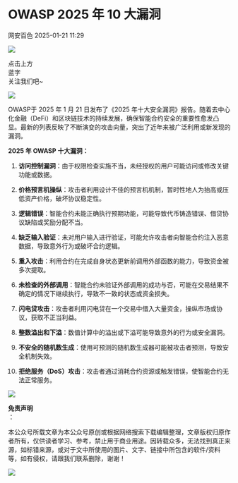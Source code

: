 #  OWASP 2025 年 10 大漏洞   
 网安百色   2025-01-21 11:29  
  
![](https://mmbiz.qpic.cn/mmbiz_png/1QIbxKfhZo5lNbibXUkeIxDGJmD2Md5vK9ZGS15PBzhF8gRBMk6V7TXMVsSxyqn3vpLuXTg82nHzLRYicg7QtVJQ/640?wx_fmt=other&from=appmsg&wxfrom=5&wx_lazy=1&wx_co=1&tp=webp "")  
  
点击上方  
蓝字  
关注我们吧~  
  
![](https://mmbiz.qpic.cn/mmbiz_jpg/1QIbxKfhZo54FXOPefd5TZAibNyyZSgJoxICY603FuSqQheicPdjrw5ZqxfLb3qU688hQEsWoOG4H3LMFhianniaZg/640?wx_fmt=jpeg&from=appmsg "")  
  
OWASP于 2025 年 1 月 21 日发布了《2025 年十大安全漏洞》报告。随着去中心化金融（DeFi）和区块链技术的持续发展，确保智能合约安全的重要性愈发凸显。最新的列表反映了不断演变的攻击向量，突出了近年来被广泛利用或新发现的漏洞。  
  
**2025 年 OWASP 十大漏洞：**  
1. **访问控制漏洞**：由于权限检查实施不当，未经授权的用户可能访问或修改关键功能或数据。  
  
1. **价格预言机操纵**：攻击者利用设计不佳的预言机机制，暂时性地人为抬高或压低资产价格，破坏协议稳定性。  
  
1. **逻辑错误**：智能合约未能正确执行预期功能，可能导致代币铸造错误、借贷协议缺陷或奖励分配不当。  
  
1. **缺乏输入验证**：未对用户输入进行验证，可能允许攻击者向智能合约注入恶意数据，导致意外行为或破坏合约逻辑。  
  
1. **重入攻击**：利用合约在完成自身状态更新前调用外部函数的能力，导致资金被多次提取。  
  
1. **未检查的外部调用**：智能合约未验证外部调用的成功与否，可能在交易结果不确定的情况下继续执行，导致不一致的状态或资金损失。  
  
1. **闪电贷攻击**：攻击者利用闪电贷在一个交易中借入大量资金，操纵市场或协议，获取不正当利益。  
  
1. **整数溢出和下溢**：数值计算中的溢出或下溢可能导致意外的行为或安全漏洞。  
  
1. **不安全的随机数生成**：使用可预测的随机数生成器可能被攻击者预测，导致安全机制失效。  
  
1. **拒绝服务（DoS）攻击**：攻击者通过消耗合约资源或触发错误，使智能合约无法正常服务。  
  
![](https://mmbiz.qpic.cn/mmbiz_jpg/1QIbxKfhZo54FXOPefd5TZAibNyyZSgJoKq8ia1QgOP3KkmmR2Zo7cuBtB06icx9kkGzOEsqIYZzvHMy2UZCiaia2JA/640?wx_fmt=jpeg&from=appmsg "")  
  
**免责声明**  
：  
  
本公众号所载文章为本公众号原创或根据网络搜索下载编辑整理，文章版权归原作者所有，仅供读者学习、参考，禁止用于商业用途。因转载众多，无法找到真正来源，如标错来源，或对于文中所使用的图片、文字、链接中所包含的软件/资料等，如有侵权，请跟我们联系删除，谢谢！  
  
![](https://mmbiz.qpic.cn/mmbiz_jpg/1QIbxKfhZo5lNbibXUkeIxDGJmD2Md5vKicbNtIkdNvibicL87FjAOqGicuxcgBuRjjolLcGDOnfhMdykXibWuH6DV1g/640?wx_fmt=other&from=appmsg&wxfrom=5&wx_lazy=1&wx_co=1&tp=webp "")  
  
